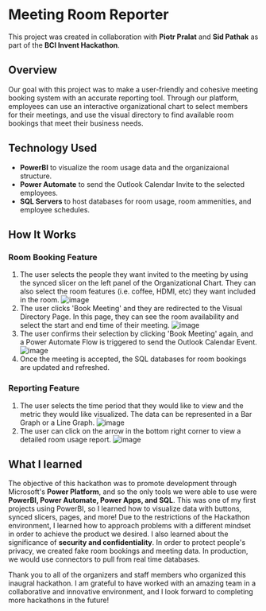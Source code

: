 # **Meeting Room Reporter**
This project was created in collaboration with __Piotr Pralat__ and __Sid Pathak__ as part of the __BCI Invent Hackathon__.

## Overview
Our goal with this project was to make a user-friendly and cohesive meeting booking system with an accurate reporting tool. Through our platform, employees can use an interactive organizational chart to select members for their meetings, and use the visual directory to find available room bookings that meet their business needs.

## Technology Used
* __PowerBI__ to visualize the room usage data and the organizaional structure.  
* __Power Automate__ to send the Outlook Calendar Invite to the selected employees.  
* __SQL Servers__ to host databases for room usage, room ammenities, and employee schedules.  

## How It Works
### Room Booking Feature
1. The user selects the people they want invited to the meeting by using the synced slicer on the left panel of the Organizational Chart. They can also select the room features (i.e. coffee, HDMI, etc) they want included in the room.
![image](https://github.com/user-attachments/assets/55976db0-8306-4c1f-ba7f-85a0f43bcb3c)
2. The user clicks 'Book Meeting' and they are redirected to the Visual Directory Page. In this page, they can see the room availability and select the start and end time of their meeting.
![image](https://github.com/user-attachments/assets/e67372ff-4054-4775-a456-3768b3e6c593)
3. The user confirms their selection by clicking 'Book Meeting' again, and a Power Automate Flow is triggered to send the Outlook Calendar Event.  
![image](https://github.com/user-attachments/assets/5cf77ca4-9b7a-4d33-b5cf-156e9459d344)
4. Once the meeting is accepted, the SQL databases for room bookings are updated and refreshed.  

### Reporting Feature
1. The user selects the time period that they would like to view and the metric they would like visualized. The data can be represented in a Bar Graph or a Line Graph.
![image](https://github.com/user-attachments/assets/2e6a96c7-9d25-462f-967b-6430190e84f3)
2. The user can click on the arrow in the bottom right corner to view a detailed room usage report.
![image](https://github.com/user-attachments/assets/655b44e2-e174-43c8-8a45-5f0cee72bf91)

## What I learned
The objective of this hackathon was to promote development through Microsoft's **Power Platform**, and so the only tools we were able to use were **PowerBI, Power Automate, Power Apps, and SQL**. This was one of my first projects using PowerBI, so I learned how to visualize data with buttons, synced slicers, pages, and more! Due to the restrictions of the Hackathon environment, I learned how to approach problems with a different mindset in order to achieve the product we desired. I also learned about the significance of **security and confidentiality**. In order to protect people's privacy, we created fake room bookings and meeting data. In production, we would use connectors to pull from real time databases. 

Thank you to all of the organizers and staff members who organized this inaugral hackathon. I am grateful to have worked with an amazing team in a collaborative and innovative environment, and I look forward to completing more hackathons in the future!

